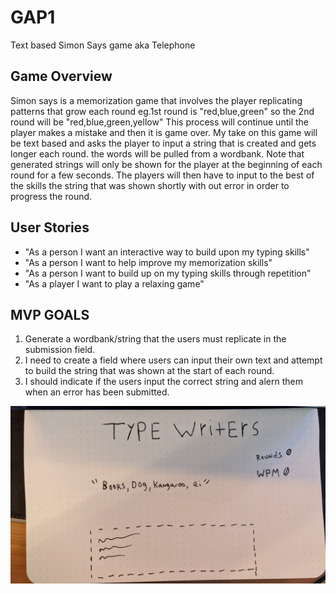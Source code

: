 # GAP1
Text based Simon Says game aka Telephone

## Game Overview
Simon says is a memorization game that involves the player replicating patterns that grow each round eg.1st round is "red,blue,green" so the 2nd round will be "red,blue,green,yellow" 
This process will continue until the player makes a mistake and then it is game over. 
My take on this game will be text based and asks the player to input a string that is created and gets longer each round.
the words will be pulled from a wordbank.
Note that generated strings will only be shown for the player at the beginning of each round for a few seconds.
The players will then have to input to the best of the skills the string that was shown shortly with out error in order to progress the round.


## User Stories
- "As a person I want an interactive way to build upon my typing skills"
- "As a person I want to help improve my memorization skills"
- "As a person I want to build up on my typing skills through repetition"
- "As a player I want to play a relaxing game" 

## MVP GOALS
1. Generate a wordbank/string that the users must replicate in the submission field.
2. I need to create a field where users can input their own text and attempt to build the string that was shown at the start of each round.
3. I should indicate if the users input the correct string and alern them when an error has been submitted.

![](/GAP1wireframe.jpg)